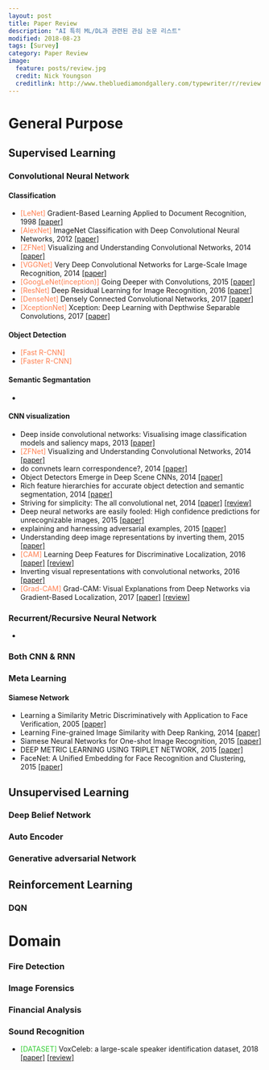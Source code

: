 ```yaml
---
layout: post
title: Paper Review
description: "AI 특히 ML/DL과 관련된 관심 논문 리스트"
modified: 2018-08-23
tags: [Survey]
category: Paper Review
image:
  feature: posts/review.jpg
  credit: Nick Youngson
  creditlink: http://www.thebluediamondgallery.com/typewriter/r/review.html
---
```


<style>
:root {
    --main-txt-color: coral;
    --main-txt-datset-color: LimeGreen;
}
</style>

# General Purpose
## Supervised Learning
### Convolutional Neural Network
#### Classification
- <span style="color:var(--main-txt-color)">[LeNet]</span> Gradient-Based Learning Applied to Document Recognition, 1998 [[paper]](http://yann.lecun.com/exdb/publis/pdf/lecun-01a.pdf)
- <span style="color:var(--main-txt-color)">[AlexNet]</span> ImageNet Classification with Deep Convolutional Neural Networks, 2012 [[paper]](http://papers.nips.cc/paper/4824-imagenet-classification-with-deep-convolutional-neural-networks.pdf)
- <span style="color:var(--main-txt-color)">[ZFNet]</span> Visualizing and Understanding Convolutional Networks, 2014 [[paper]](https://arxiv.org/pdf/1311.2901.pdf)
- <span style="color:var(--main-txt-color)">[VGGNet]</span> Very Deep Convolutional Networks for Large-Scale Image Recognition, 2014 [[paper]](https://arxiv.org/pdf/1409.1556.pdf)
- <span style="color:var(--main-txt-color)">[GoogLeNet(inception)]</span> Going Deeper with Convolutions, 2015 [[paper]](https://www.cv-foundation.org/openaccess/content_cvpr_2015/papers/Szegedy_Going_Deeper_With_2015_CVPR_paper.pdf)
- <span style="color:var(--main-txt-color)">[ResNet]</span> Deep Residual Learning for Image Recognition, 2016 [[paper]](https://www.cv-foundation.org/openaccess/content_cvpr_2016/papers/He_Deep_Residual_Learning_CVPR_2016_paper.pdf)
- <span style="color:var(--main-txt-color)">[DenseNet]</span> Densely Connected Convolutional Networks, 2017 [[paper]](http://openaccess.thecvf.com/content_cvpr_2017/papers/Huang_Densely_Connected_Convolutional_CVPR_2017_paper.pdf)
- <span style="color:var(--main-txt-color)">[XceptionNet]</span> Xception: Deep Learning with Depthwise Separable Convolutions, 2017 [[paper]](http://openaccess.thecvf.com/content_cvpr_2017/papers/Chollet_Xception_Deep_Learning_CVPR_2017_paper.pdf)

#### Object Detection
- <span style="color:var(--main-txt-color)">[Fast R-CNN]</span>
- <span style="color:var(--main-txt-color)">[Faster R-CNN]</span>

#### Semantic Segmantation
-

#### CNN visualization
- Deep inside convolutional networks: Visualising image classification models and saliency maps, 2013 [[paper]](https://arxiv.org/pdf/1312.6034.pdf)
- <span style="color:var(--main-txt-color)">[ZFNet]</span> Visualizing and Understanding Convolutional Networks, 2014 [[paper]](https://arxiv.org/pdf/1311.2901.pdf)
- do convnets learn correspondence?, 2014 [[paper]](http://papers.nips.cc/paper/5420-do-convnets-learn-correspondence.pdf)
- Object Detectors Emerge in Deep Scene CNNs, 2014 [[paper]](https://arxiv.org/pdf/1412.6856.pdf)
- Rich feature hierarchies for accurate object detection and semantic segmentation, 2014 [[paper]](https://www.cv-foundation.org/openaccess/content_cvpr_2014/papers/Girshick_Rich_Feature_Hierarchies_2014_CVPR_paper.pdf)
- Striving for simplicity: The all convolutional net, 2014 [[paper]](https://arxiv.org/pdf/1412.6806.pdf) [[review]](/cnn%20visualization/All-Convnet/)
- Deep neural networks are easily fooled: High confidence predictions for unrecognizable images, 2015 [[paper]](https://www.cv-foundation.org/openaccess/content_cvpr_2015/papers/Nguyen_Deep_Neural_Networks_2015_CVPR_paper.pdf)
- explaining and harnessing adversarial examples, 2015 [[paper]](https://arxiv.org/pdf/1412.6572.pdf)
- Understanding deep image representations by inverting them, 2015 [[paper]](https://www.cv-foundation.org/openaccess/content_cvpr_2015/papers/Mahendran_Understanding_Deep_Image_2015_CVPR_paper.pdf)
- <span style="color:var(--main-txt-color)">[CAM]</span> Learning Deep Features for Discriminative Localization, 2016 [[paper]](https://www.cv-foundation.org/openaccess/content_cvpr_2016/papers/Zhou_Learning_Deep_Features_CVPR_2016_paper.pdf) [[review]](/cnn%20visualization/CAM/)
- Inverting visual representations with convolutional networks, 2016 [[paper]](https://www.cv-foundation.org/openaccess/content_cvpr_2016/papers/Dosovitskiy_Inverting_Visual_Representations_CVPR_2016_paper.pdf)
- <span style="color:var(--main-txt-color)">[Grad-CAM]</span> Grad-CAM: Visual Explanations from Deep Networks via Gradient-Based Localization, 2017 [[paper]](http://openaccess.thecvf.com/content_ICCV_2017/papers/Selvaraju_Grad-CAM_Visual_Explanations_ICCV_2017_paper.pdf) [[review]](/cnn%20visualization/GradCAM/)

### Recurrent/Recursive Neural Network
-

### Both CNN & RNN

### Meta Learning
#### Siamese Network
- Learning a Similarity Metric Discriminatively with Application to Face Verification, 2005 [[paper]](http://yann.lecun.com/exdb/publis/pdf/chopra-05.pdf)
- Learning Fine-grained Image Similarity with Deep Ranking, 2014 [[paper]](https://arxiv.org/pdf/1404.4661.pdf)
- Siamese Neural Networks for One-shot Image Recognition, 2015 [[paper]](https://www.cs.cmu.edu/~rsalakhu/papers/oneshot1.pdf)
- DEEP METRIC LEARNING USING TRIPLET NETWORK, 2015 [[paper]](https://arxiv.org/pdf/1412.6622.pdf)
- FaceNet: A Unified Embedding for Face Recognition and Clustering, 2015 [[paper]](https://arxiv.org/pdf/1503.03832.pdf)

## Unsupervised Learning
### Deep Belief Network
### Auto Encoder
### Generative adversarial Network

## Reinforcement Learning
### DQN

# Domain
### Fire Detection
### Image Forensics
### Financial Analysis
### Sound Recognition
- <span style="color:var(--main-txt-datset-color)">[DATASET]</span> VoxCeleb: a large-scale speaker identification dataset, 2018 [[paper]](https://www.robots.ox.ac.uk/~vgg/publications/2017/Nagrani17/nagrani17.pdf) [[review]](/sound%20recognition/VoxCeleb/)
